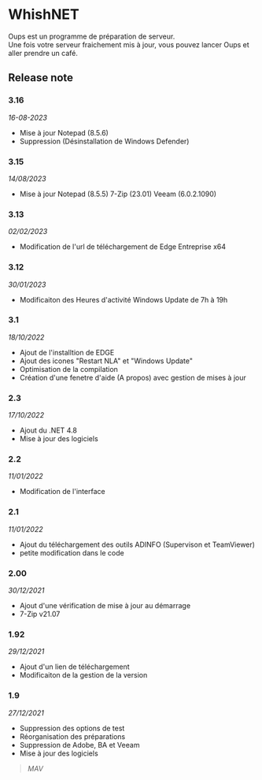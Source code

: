 # WhishNET
Oups est un programme de préparation de serveur.   
Une fois votre serveur fraichement mis à jour, vous pouvez lancer Oups et aller prendre un café.
## Release note
### 3.16
*16-08-2023*
* Mise à jour Notepad (8.5.6)
* Suppression (Désinstallation de Windows Defender)
### 3.15
*14/08/2023*
* Mise à jour Notepad (8.5.5) 7-Zip (23.01) Veeam (6.0.2.1090)
### 3.13
*02/02/2023*
* Modification de l'url de téléchargement de Edge Entreprise x64
### 3.12
*30/01/2023*
* Modificaiton des Heures d'activité Windows Update de 7h à 19h
### 3.1
*18/10/2022*
* Ajout de l'installtion de EDGE
* Ajout des icones "Restart NLA" et "Windows Update"
* Optimisation de la compilation
* Création d'une fenetre d'aide (A propos) avec gestion de mises à jour
### 2.3
*17/10/2022*
* Ajout du .NET 4.8
* Mise à jour des logiciels
### 2.2
*11/01/2022*
* Modification de l'interface
### 2.1
*11/01/2022*
* Ajout du téléchargement des outils ADINFO (Supervison et TeamViewer)
* petite modification dans le code
### 2.00
*30/12/2021*
* Ajout d'une vérification de mise à jour au démarrage
* 7-Zip v21.07
### 1.92
*29/12/2021*
* Ajout d'un lien de téléchargement 
* Modificaiton de la gestion de la version
### 1.9
*27/12/2021*
* Suppression des options de test
* Réorganisation des préparations
* Suppression de Adobe, BA et Veeam
* Mise à jour des logiciels

>*MAV*